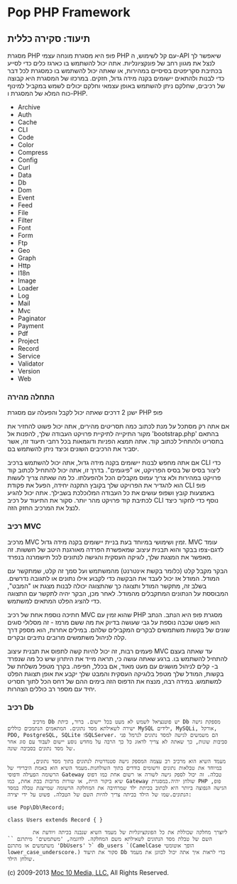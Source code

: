 Pop PHP Framework
=================

תיעוד: סקירה כללית
------------------

מסגרת PHP פופ היא מסגרת מונחה עצמי PHP עם קל לשימוש, ה-API שיאפשר לך
לנצל את מגוון רחב של פונקציונליות. אתה יכול להשתמש בו כארגז כלים כדי
לסייע בכתיבת סקריפטים בסיסיים במהירות, או שאתה יכול להשתמש בו כמסגרת לכל
דבר כדי לבנות ולהתאים יישומים בקנה מידה גדול, חזקים. במרכזו של המסגרת
היא קבוצה של רכיבים, שחלקם ניתן להשתמש באופן עצמאי וחלקם יכולים לשמש
במקביל למינוף כוח המלא של המסגרת ו-PHP.

-   Archive
-   Auth
-   Cache
-   CLI
-   Code
-   Color
-   Compress
-   Config
-   Curl
-   Data
-   Db
-   Dom
-   Event
-   Feed
-   File
-   Filter
-   Font
-   Form
-   Ftp
-   Geo
-   Graph
-   Http
-   I18n
-   Image
-   Loader
-   Log
-   Mail
-   Mvc
-   Paginator
-   Payment
-   Pdf
-   Project
-   Record
-   Service
-   Validator
-   Version
-   Web

### התחלה מהירה

ישנן 2 דרכים שאתה יכול לקבל והפעלה עם מסגרת PHP פופ

אם אתה רק מסתכל על מנת לכתוב כמה תסריטים מהירים, אתה יכול פשוט להחזיר את
מקור התיקייה לתיקיית פרויקט העבודה שלך, להפנות אל 'bootstrap.php' בהתאם
בתסריט ולהתחיל לכתוב קוד. אתה תמצא הפניות ודוגמאות בכל רחבי תיעוד זה,
אשר יסביר את הרכיבים השונים וכיצד ניתן להשתמש בם.

אם אתה מחפש לבנות יישומים בקנה מידה גדול, אתה יכול להשתמש ברכיב CLI כדי
ליצור בסיס של בסיס הפרויקט, או "פיגומים". בדרך זו, אתה יכול להתחיל לכתוב
קוד פרויקט במהירות ולא צריך עמוס מקבלים הכל ולהפעלתו. כל מה שאתה צריך
לעשות הוא להגדיר את הפרויקט שלך בקובץ התקנה יחידה, הפעל את פקודת CLI פופ
באמצעות קובץ ושפופ עושים את כל העבודה המלוכלכת בשבילך. אתה יכול להגיע
לכתיבת קוד פרויקט מהר יותר. סקור את התיעוד על רכיב CLI נוסף כדי לחקור
כיצד לנצל את המרכיב החזק הזה.

### רכיב MVC

מרכיב MVC זמין ושימושי במיוחד בעת בניית יישומים בקנה מידה גדול. MVC עומד
לדגם-צפו בבקר והוא תבנית עיצוב שמאפשרת הפרדה מאורגנת היטב של חששות. זה
מאפשר את המצגת שלך, לוגיקה העסקית והגישה לנתונים לכל תישמרנה בנפרד.

הבקר מקבל קלט (כלומר בקשת אינטרנט) מהמשתמש ועל סמך זה קלט, שמתקשר עם
המודל. המודל אז יכול לעבד את הבקשה כדי לקבוע אילו נתונים או לתגובה
נדרשים. בשלב זה, מתקשר המודל ותצוגה כך שהתצוגה יכולה לבנות מצגת או
"המבט", המבוססת על הנתונים המתקבלים מהמודל. לאחר מכן, הבקר יהיה לתקשר עם
התצוגה כדי להציג הפלט המתאים למשתמש.

חתיכה נוספת אחת של רכיב MVC שהוא זמין עם PHP מסגרת פופ היא הנתב. הנתב
הוא פשוט שכבה נוספת על גבי שעושה בדיוק את מה ששם מרמז - זה מסלולי סוגים
שונים של בקשות משתמשים לבקרים המקבילים שלהם. במילים אחרות, הוא מספק דרך
קלה לניהול משתמשים מרובים נתיבים ובקרים.

פעמים רבות, זה יכול להיות קשה לתפוס את תבנית עיצוב MVC עד שאתה בעצם
להתחיל להשתמש בו. ברגע שאתה עושה כי, תראה מייד את היתרון שיש כל מה שנפרד
ב- קלים לניהול מושגים עם מעט מאוד, אם בכלל, חפיפה. בקרך מטפל משלחת של
בקשות, המודל שלך מטפל בלוגיקה העסקית והמבט שלך יקבע את אופן תצוגת הפלט
למשתמש. במידה רבה, מנצח את הדפוס הזה בימים ההם של דחס הכל לתוך תסריט
יחיד עם מספר רב כוללים הצהרות.

### רכיב Db

            מרכיב Db יש פוטנציאל לשמש לא מעט בכל יישום. ברור, כיתת Db מספקת גישה ישירה לשאילתא מסד נתונים. המתאמים הנתמכים כוללים MySQL ילידים, MySQLi, אורקל, PDO, PostgreSQL, SQLite וSQLServer. הם משמשים לגישה למסד נתונים לנרמל פני סביבות שונות, כך שאתה לא צריך לדאוג כל כך הרבה על מחדש נוסע יישום לעבוד עם סוג אחר של מסד נתונים בסביבה שונה.

            מעמד השיא הוא מרכיב רב עצמה המספק גישה סטנדרטית לנתונים בתוך מסד נתונים, במיוחד את טבלאות נתונים ורשומים בודדים בתוך השולחנות.מעמד השיא הוא באמת היברידי של הרשומה הפעילה ודפוסי Gateway טבלה. זה יכול לספק גישה לשורה או רשום אחת כמו דפוס שיא ביקור היית, או שורות מרובות בבת אחת, כמו Gateway שולחן יהיה.במסגרת PHP פופ, הגישה הנפוצה ביותר היא לכתוב בכיתת ילד שמרחיבה את המחלקה הרשומה שמייצגת טבלה במסד הנתונים.שמו של הילד בכיתה צריך להיות השם של הטבלה. פשוט על ידי יצירה:

    use Pop\Db\Record;

    class Users extends Record { }

            ליוצרך מחלקה שכוללת את כל הפונקציונליות של מעמד השיא שנבנה בכיתה ויודעת את השם של טבלת מסד הנתונים לשאילתא משם המחלקה. לדוגמה, 'משתמשים' מיתרגם `` משתמשים או מתרגם 'DbUsers' ל` db_users `(CamelCase הופך אוטומטי lower_case_underscore.) סקור את תיעוד Db כדי לראות איך אתה יכול לכוונן את מעמד שולחן הילד.

\(c) 2009-2013 [Moc 10 Media, LLC.](http://www.moc10media.com) All
Rights Reserved.
